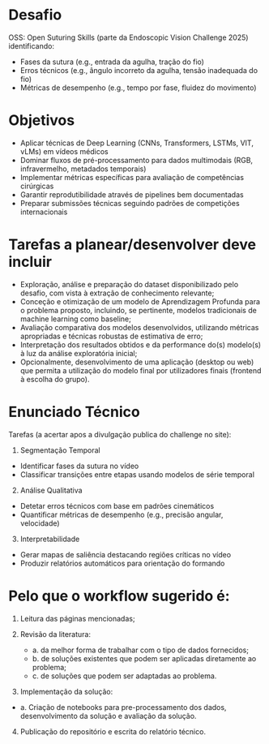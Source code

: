 # Desafio 
OSS:  Open  Suturing  Skills  (parte  da  Endoscopic  Vision  Challenge  2025) 
identificando: 
- Fases da sutura (e.g., entrada da agulha, tração do fio) 
- Erros técnicos (e.g., ângulo incorreto da agulha, tensão inadequada do fio) 
- Métricas de desempenho (e.g., tempo por fase, fluidez do movimento)

# Objetivos 

- Aplicar técnicas de Deep Learning (CNNs, Transformers, LSTMs, VIT, vLMs) em vídeos médicos 
- Dominar fluxos de pré-processamento para dados multimodais (RGB, infravermelho, metadados temporais) 
- Implementar métricas específicas para avaliação de competências cirúrgicas 
- Garantir reprodutibilidade através de pipelines bem documentadas 
- Preparar submissões técnicas seguindo padrões de competições internacionais

# Tarefas a planear/desenvolver deve incluir 

- Exploração, análise e preparação do dataset disponibilizado pelo desafio, com vista à extração de conhecimento relevante; 
-  Conceção  e  otimização  de  um  modelo  de  Aprendizagem  Profunda  para  o  problema  proposto,  incluindo,  se  pertinente, modelos tradicionais de machine learning como baseline; 
-  Avaliação  comparativa  dos  modelos  desenvolvidos,  utilizando  métricas    apropriadas  e  técnicas  robustas  de  estimativa de erro; 
- Interpretação dos resultados obtidos e da performance do(s) modelo(s) à luz da análise exploratória inicial; 
- Opcionalmente, desenvolvimento de uma aplicação (desktop ou web) que permita a utilização do modelo final  por utilizadores finais (frontend à escolha do grupo).


# Enunciado Técnico 

Tarefas (a acertar apos a divulgação publica do challenge no site): 
1. Segmentação Temporal 
- Identificar fases da sutura no vídeo 
- Classificar transições entre etapas usando modelos de série temporal 
2. Análise Qualitativa 
- Detetar erros técnicos com base em padrões cinemáticos 
- Quantificar métricas de desempenho (e.g., precisão angular, velocidade) 
3. Interpretabilidade 
- Gerar mapas de saliência destacando regiões críticas no vídeo 
- Produzir relatórios automáticos para orientação do formando


# Pelo que o workflow sugerido é:

1. Leitura das páginas mencionadas;

2. Revisão da literatura: 
    - a. da melhor forma de trabalhar com o tipo de dados fornecidos; 
    - b. de soluções existentes que podem ser aplicadas diretamente ao problema; 
    - c. de soluções que podem ser adaptadas ao problema.
    
3. Implementação da solução: 
-   a. Criação de notebooks para pre-processamento dos dados, desenvolvimento da solução e avaliação da solução. 

4. Publicação do repositório e escrita do relatório técnico. 

